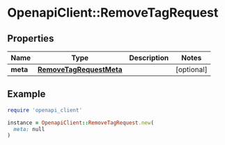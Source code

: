 # OpenapiClient::RemoveTagRequest

## Properties

| Name | Type | Description | Notes |
| ---- | ---- | ----------- | ----- |
| **meta** | [**RemoveTagRequestMeta**](RemoveTagRequestMeta.md) |  | [optional] |

## Example

```ruby
require 'openapi_client'

instance = OpenapiClient::RemoveTagRequest.new(
  meta: null
)
```

